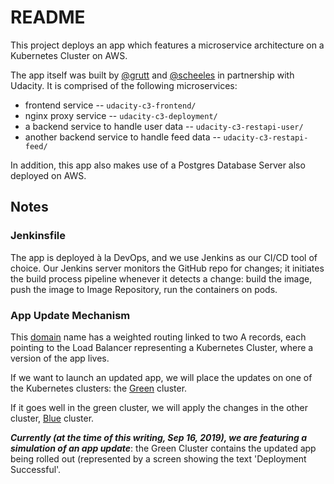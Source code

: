 # README

This project deploys an app which features a microservice architecture on a Kubernetes Cluster on AWS.

The app itself was built by [@grutt](https://github.com/scheele) and [@scheeles](https://github.com/scheeles) in partnership with Udacity. 
It is comprised of the following microservices:
* frontend service -- `udacity-c3-frontend/`
* nginx proxy service -- `udacity-c3-deployment/`
* a backend service to handle user data -- `udacity-c3-restapi-user/`
* another backend service to handle feed data -- `udacity-c3-restapi-feed/`

In addition, this app also makes use of a Postgres Database Server also deployed on AWS.


## Notes


### Jenkinsfile
The app is deployed à la DevOps, and we use Jenkins as our CI/CD tool of choice. 
Our Jenkins server monitors the GitHub repo for changes; it initiates the build process pipeline whenever it detects a change: build the image, push the image to Image Repository, run the containers on pods.


### App Update Mechanism

This [domain]((http://testdevops.riyanchristy.net)) name has a weighted routing linked to two A records, each pointing to the Load Balancer representing a Kubernetes Cluster, where a version of the app lives.

If we want to launch an updated app, we will place the updates on one of the Kubernetes clusters: the [Green](http://a5029f627cb2e11e9a39f0a24a18a98b-990378143.us-east-2.elb.amazonaws.com) cluster. 

If it goes well in the green cluster, we will apply the changes in the other cluster, [Blue](http://aa6c96850d75711e9a2cd06bfda61de7-1210280241.us-east-2.elb.amazonaws.com:8100) cluster.

***Currently (at the time of this writing, Sep 16, 2019), we are featuring a simulation of an app update***: the Green Cluster contains the updated app being rolled out (represented by a screen showing the text 'Deployment Successful'.
